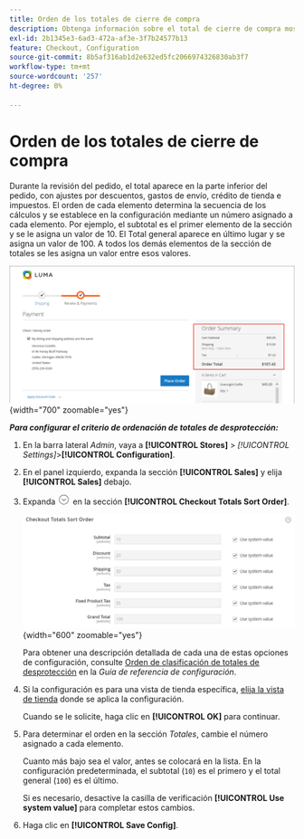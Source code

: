 ```yaml
---
title: Orden de los totales de cierre de compra
description: Obtenga información sobre el total de cierre de compra mostrado y cómo configurar el orden de los totales de cierre de compra en el resumen del pedido.
exl-id: 2b1345e3-6ad3-472a-af3e-3f7b24577b13
feature: Checkout, Configuration
source-git-commit: 8b5af316ab1d2e632ed5fc2066974326830ab3f7
workflow-type: tm+mt
source-wordcount: '257'
ht-degree: 0%

---
```


# Orden de los totales de cierre de compra

Durante la revisión del pedido, el total aparece en la parte inferior del pedido, con ajustes por descuentos, gastos de envío, crédito de tienda e impuestos. El orden de cada elemento determina la secuencia de los cálculos y se establece en la configuración mediante un número asignado a cada elemento. Por ejemplo, el subtotal es el primer elemento de la sección y se le asigna un valor de 10. El Total general aparece en último lugar y se asigna un valor de 100. A todos los demás elementos de la sección de totales se les asigna un valor entre esos valores.

![Resumen de pedidos muestra el total de cierres de compra](./assets/storefront-checkout-totals.png){width="700" zoomable="yes"}

**_Para configurar el criterio de ordenación de totales de desprotección:_**

1. En la barra lateral _Admin_, vaya a **[!UICONTROL Stores]** > _[!UICONTROL Settings]_>**[!UICONTROL Configuration]**.

1. En el panel izquierdo, expanda la sección **[!UICONTROL Sales]** y elija **[!UICONTROL Sales]** debajo.

1. Expanda ![Selector de expansión](../assets/icon-display-expand.png) en la sección **[!UICONTROL Checkout Totals Sort Order]**.

   ![Se han numerado las opciones de totales de desprotección para determinar el criterio de ordenación](../configuration-reference/sales/assets/sales-checkout-totals-sort-order.png){width="600" zoomable="yes"}

   Para obtener una descripción detallada de cada una de estas opciones de configuración, consulte [Orden de clasificación de totales de desprotección](../configuration-reference/sales/sales.md#checkout-totals-sort-order) en la _Guía de referencia de configuración_.

1. Si la configuración es para una vista de tienda específica, [elija la vista de tienda](../configuration-reference/scope-change.md#set-the-scope) donde se aplica la configuración.

   Cuando se le solicite, haga clic en **[!UICONTROL OK]** para continuar.

1. Para determinar el orden en la sección _Totales_, cambie el número asignado a cada elemento.

   Cuanto más bajo sea el valor, antes se colocará en la lista. En la configuración predeterminada, el subtotal (`10`) es el primero y el total general (`100`) es el último.

   Si es necesario, desactive la casilla de verificación **[!UICONTROL Use system value]** para completar estos cambios.

1. Haga clic en **[!UICONTROL Save Config]**.
